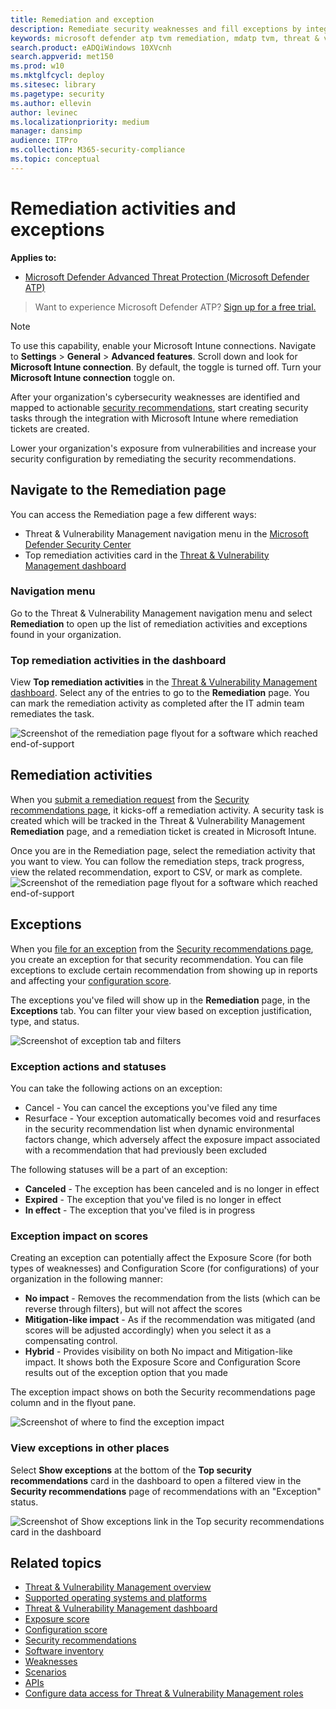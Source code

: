 ```yaml
---
title: Remediation and exception
description: Remediate security weaknesses and fill exceptions by integrating Microsoft Intune and Microsoft Endpoint Configuration Manager. 
keywords: microsoft defender atp tvm remediation, mdatp tvm, threat & vulnerability management, threat & vulnerability management remediation, tvm remediation intune, tvm remediation sccm
search.product: eADQiWindows 10XVcnh
search.appverid: met150
ms.prod: w10
ms.mktglfcycl: deploy
ms.sitesec: library
ms.pagetype: security
ms.author: ellevin
author: levinec
ms.localizationpriority: medium
manager: dansimp
audience: ITPro
ms.collection: M365-security-compliance 
ms.topic: conceptual
---
```

# Remediation activities and exceptions

**Applies to:**
- [Microsoft Defender Advanced Threat Protection (Microsoft Defender ATP)](https://go.microsoft.com/fwlink/p/?linkid=2069559)

>Want to experience Microsoft Defender ATP? [Sign up for a free trial.](https://www.microsoft.com/microsoft-365/windows/microsoft-defender-atp?ocid=docs-wdatp-portaloverview-abovefoldlink)

>[!NOTE]
>To use this capability, enable your Microsoft Intune connections. Navigate to **Settings** > **General** > **Advanced features**. Scroll down and look for **Microsoft Intune connection**. By default, the toggle is turned off. Turn your **Microsoft Intune connection** toggle on.

After your organization's cybersecurity weaknesses are identified and mapped to actionable [security recommendations](tvm-security-recommendation.md), start creating security tasks through the integration with Microsoft Intune where remediation tickets are created.

Lower your organization's exposure from vulnerabilities and increase your security configuration by remediating the security recommendations.

## Navigate to the Remediation page

You can access the Remediation page a few different ways:

- Threat & Vulnerability Management navigation menu in the [Microsoft Defender Security Center](portal-overview.md)
- Top remediation activities card in the [Threat & Vulnerability Management dashboard](tvm-dashboard-insights.md)

### Navigation menu

Go to the Threat & Vulnerability Management navigation menu and select **Remediation** to open up the list of remediation activities and exceptions found in your organization.

### Top remediation activities in the dashboard

View **Top remediation activities** in the [Threat & Vulnerability Management dashboard](tvm-dashboard-insights.md). Select any of the entries to go to the **Remediation** page. You can mark the remediation activity as completed after the IT admin team remediates the task.

![Screenshot of the remediation page flyout for a software which reached end-of-support](images/tvm-remediation-activities-card.png)

## Remediation activities

When you [submit a remediation request](tvm-security-recommendation.md#request-remediation) from the [Security recommendations page](tvm-security-recommendation.md), it kicks-off a remediation activity. A security task is created which will be tracked in the Threat & Vulnerability Management **Remediation** page, and a remediation ticket is created in Microsoft Intune.

Once you are in the Remediation page, select the remediation activity that you want to view. You can follow the remediation steps, track progress, view the related recommendation, export to CSV, or mark as complete.
![Screenshot of the remediation page flyout for a software which reached end-of-support](images/remediation_flyouteolsw.png)

## Exceptions

When you [file for an exception](tvm-security-recommendation.md#file-for-exception) from the [Security recommendations page](tvm-security-recommendation.md), you create an exception  for that security recommendation. You can file exceptions to exclude certain recommendation from showing up in reports and affecting your [configuration score](configuration-score.md). 

The exceptions you've filed will show up in the **Remediation** page, in the **Exceptions** tab. You can filter your view based on exception justification, type, and status.  

![Screenshot of exception tab and filters](images/tvm-exception-filters.png)

### Exception actions and statuses

You can take the following actions on an exception:

- Cancel - You can cancel the exceptions you've filed any time
- Resurface - Your exception automatically becomes void and resurfaces in the security recommendation list when dynamic environmental factors change, which adversely affect the exposure impact associated with a recommendation that had previously been excluded

The following statuses will be a part of an exception:

- **Canceled** - The exception has been canceled and is no longer in effect  
- **Expired** - The exception that you've filed is no longer in effect
- **In effect** - The exception that you've filed is in progress

### Exception impact on scores

Creating an exception can potentially affect the Exposure Score (for both types of weaknesses) and Configuration Score (for configurations) of your organization in the following manner:

- **No impact** - Removes the recommendation from the lists (which can be reverse through filters), but will not affect the scores
- **Mitigation-like impact** - As if the recommendation was mitigated (and scores will be adjusted accordingly) when you select it as a compensating control.
- **Hybrid** - Provides visibility on both No impact and Mitigation-like impact. It shows both the Exposure Score and Configuration Score results out of the exception option that you made

The exception impact shows on both the Security recommendations page column and in the flyout pane.

![Screenshot of where to find the exception impact](images/tvm-exception-impact.png)

### View exceptions in other places

Select **Show exceptions** at the bottom of the **Top security recommendations** card in the dashboard to open a filtered view in the **Security recommendations** page of recommendations with an "Exception" status.

![Screenshot of Show exceptions link in the  Top security recommendations card in the dashboard](images/tvm-exception-dashboard.png)

## Related topics

- [Threat & Vulnerability Management overview](next-gen-threat-and-vuln-mgt.md)
- [Supported operating systems and platforms](tvm-supported-os.md)
- [Threat & Vulnerability Management dashboard](tvm-dashboard-insights.md)
- [Exposure score](tvm-exposure-score.md)
- [Configuration score](configuration-score.md)
- [Security recommendations](tvm-security-recommendation.md)
- [Software inventory](tvm-software-inventory.md)
- [Weaknesses](tvm-weaknesses.md)
- [Scenarios](threat-and-vuln-mgt-scenarios.md)
- [APIs](threat-and-vuln-mgt-scenarios.md#apis)
- [Configure data access for Threat & Vulnerability Management roles](user-roles.md#create-roles-and-assign-the-role-to-an-azure-active-directory-group)

